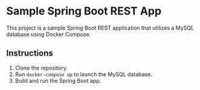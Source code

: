 # Sample Spring Boot REST App

This project is a sample Spring Boot REST application that utilizes a MySQL database using Docker Compose.

## Instructions

1. Clone the repository.
2. Run `docker-compose up` to launch the MySQL database.
3. Build and run the Spring Boot app.

